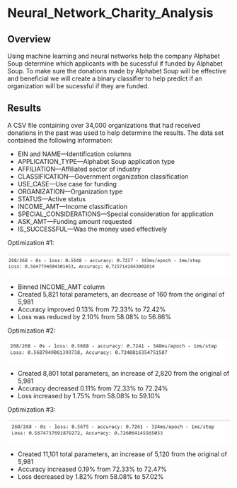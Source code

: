 # Neural_Network_Charity_Analysis

## Overview

Using machine learning and neural networks help the company Alphabet Soup determine which applicants with be sucessful if
funded by Alphabet Soup. To make sure the donations made by Alphabet Soup will be effective and beneficial we will create a binary
classifier to help predict if an organization will be sucessful if they are funded.  

## Results

A CSV file containing over 34,000 organizations that had received donations in the past was used to help determine the results.
The data set contained the following information:

* EIN and NAME—Identification columns
* APPLICATION_TYPE—Alphabet Soup application type
* AFFILIATION—Affiliated sector of industry
* CLASSIFICATION—Government organization classification
* USE_CASE—Use case for funding
* ORGANIZATION—Organization type
* STATUS—Active status
* INCOME_AMT—Income classification
* SPECIAL_CONSIDERATIONS—Special consideration for application
* ASK_AMT—Funding amount requested
* IS_SUCCESSFUL—Was the money used effectively

Optimization #1:

![This is an image](https://github.com/KyHicks/Neural_Network_Charity_Analysis/blob/main/Images/optimization_1.PNG)

* Binned INCOME_AMT column
* Created 5,821 total parameters, an decrease of 160 from the original of 5,981
* Accuracy improved 0.13% from 72.33% to 72.42%
* Loss was reduced by 2.10% from 58.08% to 56.86%


Optimization #2:

![This is an image](https://github.com/KyHicks/Neural_Network_Charity_Analysis/blob/main/Images/optimization_2.PNG)

* Created 8,801 total parameters, an increase of 2,820 from the original of 5,981
* Accuracy decreased 0.11% from 72.33% to 72.24%
* Loss increased by 1.75% from 58.08% to 59.10%

Optimization  #3:

![This is an image](https://github.com/KyHicks/Neural_Network_Charity_Analysis/blob/main/Images/optimization_3.PNG)

* Created 11,101 total parameters, an increase of 5,120 from the original of 5,981
* Accuracy increased 0.19% from 72.33% to 72.47%
* Loss decreased by 1.82% from 58.08% to 57.02%


